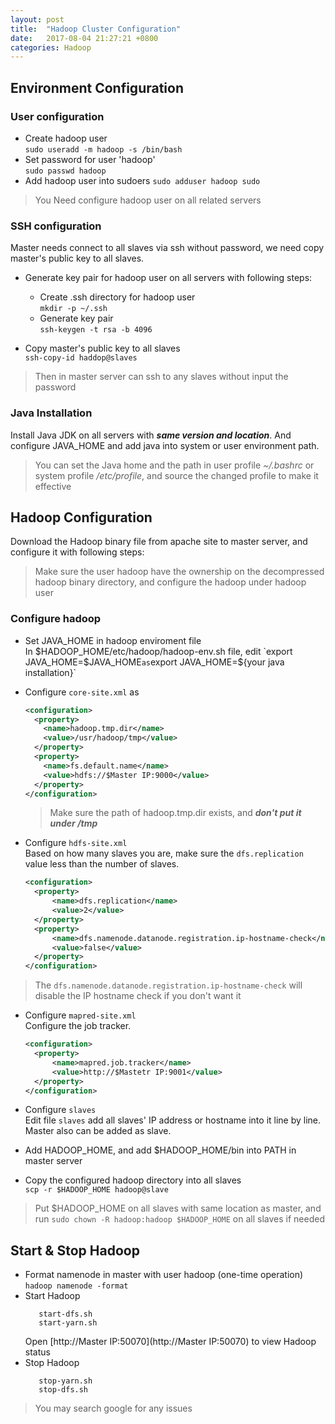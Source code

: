 ```yaml
---
layout: post
title:  "Hadoop Cluster Configuration"
date:   2017-08-04 21:27:21 +0800
categories: Hadoop
---
```


## Environment Configuration

### User configuration
* Create hadoop user  
  `sudo useradd -m hadoop -s /bin/bash`
* Set password for user 'hadoop'  
  `sudo passwd hadoop`
* Add hadoop user into sudoers
  `sudo adduser hadoop sudo`  
  
> You Need configure hadoop user on all related servers

### SSH configuration
Master needs connect to all slaves via ssh without password, we need copy master's public key to all slaves.   

* Generate key pair for hadoop user on all servers with following steps:  

  * Create .ssh directory for hadoop user  
    `mkdir -p ~/.ssh`
  * Generate key pair  
    `ssh-keygen -t rsa -b 4096`
* Copy master's public key to all slaves  
  `ssh-copy-id haddop@slaves`
  
> Then in master server can ssh to any slaves without input the password

### Java Installation

Install Java JDK on all servers with ***same version and location***. And configure JAVA_HOME and add java into system or user environment path.
> You can set the Java home and the path in user profile *~/.bashrc* or system profile */etc/profile*, and source the changed profile to make it effective

## Hadoop Configuration

Download the Hadoop binary file from apache site to master server, and configure it with following steps:  
> Make sure the user hadoop have the ownership on the decompressed hadoop binary directory, and configure the hadoop under hadoop user

### Configure hadoop

* Set JAVA_HOME in hadoop enviroment file  
  In $HADOOP_HOME/etc/hadoop/hadoop-env.sh file, edit `export JAVA_HOME=$JAVA_HOME` as `export JAVA_HOME=${your java installation}`
* Configure `core-site.xml` as  
  ```xml
  <configuration>
    <property>  
      <name>hadoop.tmp.dir</name>
      <value>/usr/hadoop/tmp</value>
    </property>
    <property>
      <name>fs.default.name</name>
      <value>hdfs://$Master IP:9000</value>
    </property>
  </configuration>
  ```  
  > Make sure the path of hadoop.tmp.dir exists, and ***don't put it under /tmp***   

* Configure `hdfs-site.xml`  
  Based on how many slaves you are, make sure the `dfs.replication` value less than the number of slaves.  
  ```xml
  <configuration>
    <property>
        <name>dfs.replication</name>
        <value>2</value>
    </property>
    <property>
        <name>dfs.namenode.datanode.registration.ip-hostname-check</name>                   
        <value>false</value>
    </property>
  </configuration>
  ```
> The `dfs.namenode.datanode.registration.ip-hostname-check` will disable the IP hostname check if you don't want it  

* Configure `mapred-site.xml`  
  Configure the job tracker.
  ```xml
  <configuration>
    <property>
        <name>mapred.job.tracker</name>
        <value>http://$Mastetr IP:9001</value>
    </property>
  </configuration>
  ```

* Configure `slaves`  
  Edit file `slaves` add all slaves' IP address or hostname into it line by line. Master also can be added as slave.

* Add HADOOP_HOME, and add $HADOOP_HOME/bin into PATH in master server
* Copy the configured hadoop directory into all slaves  
  `scp -r $HADOOP_HOME hadoop@slave`
  
> Put $HADOOP_HOME on all slaves with same location as master, and run `sudo chown -R hadoop:hadoop $HADOOP_HOME` on all slaves if needed

## Start & Stop Hadoop

* Format namenode in master with user hadoop (one-time operation)  
  `hadoop namenode -format` 
* Start Hadoop  
  ```
     start-dfs.sh  
     start-yarn.sh
  ```
  Open [http://Master IP:50070](http://Master IP:50070) to view Hadoop status
* Stop Hadoop
  ```
     stop-yarn.sh
     stop-dfs.sh
  ```
> You may search google for any issues
